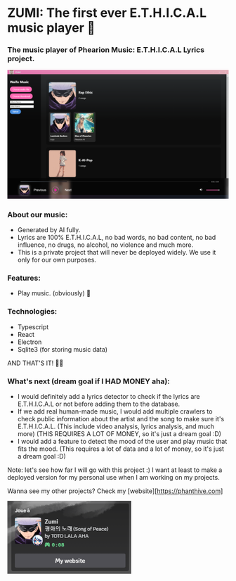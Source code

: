 # ZUMI: The first ever E.T.H.I.C.A.L music player 🌸

### The music player of Phearion Music: E.T.H.I.C.A.L Lyrics project.

![img.png](img.png)

### About our music:

- Generated by AI fully.
- Lyrics are 100% E.T.H.I.C.A.L, no bad words, no bad content, no bad influence, no drugs, no alcohol, no violence and much more.
- This is a private project that will never be deployed widely. We use it only for our own purposes.

### Features:

- Play music. (obviously) 🎃

### Technologies:

- Typescript
- React
- Electron
- Sqlite3 (for storing music data)

AND THAT'S IT! 🌈✨

### What's next (dream goal if I HAD MONEY aha):

- I would definitely add a lyrics detector to check if the lyrics are E.T.H.I.C.A.L or not before adding them to the database.
- If we add real human-made music, I would add multiple crawlers to check public information about the artist and the song to make sure it's E.T.H.I.C.A.L. (This include video analysis, lyrics analysis, and much more) (THIS REQUIRES A LOT OF MONEY, so it's just a dream goal :D)
- I would add a feature to detect the mood of the user and play music that fits the mood. (This requires a lot of data and a lot of money, so it's just a dream goal :D)

Note: let's see how far I will go with this project :) I want at least to make a deployed version for my personal use when I am working on my projects.

Wanna see my other projects? Check my [website][https://phanthive.com]

![img_1.png](img_1.png)
